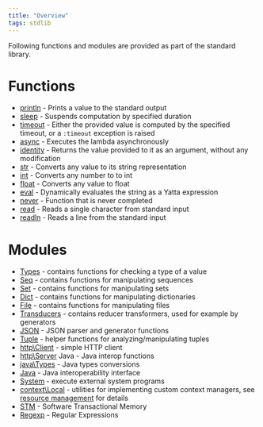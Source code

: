 ```yaml
---
title: "Overview"
tags: stdlib
---
```


Following functions and modules are provided as part of the standard library.

# Functions
* [println](functions/println.md) - Prints a value to the standard output
* [sleep](functions/sleep.md) - Suspends computation by specified duration
* [timeout](functions/timeout.md) - Either the provided value is computed by the specified timeout, or a `:timeout` exception is raised
* [async](functions/async.md) - Executes the lambda asynchronously
* [identity](functions/identity.md) - Returns the value provided to it as an argument, without any modification
* [str](functions/str.md) - Converts any value to its string representation
* [int](functions/int.md) - Converts any number to to int
* [float](functions/float.md) - Converts any value to float
* [eval](functions/eval.md) - Dynamically evaluates the string as a Yatta expression
* [never](functions/never.md) - Function that is never completed
* [read](functions/read.md) - Reads a single character from standard input
* [readln](functions/readln.md) - Reads a line from the standard input


# Modules
* [Types](types.md) - contains functions for checking a type of a value
* [Seq](seq.md) - contains functions for manipulating sequences
* [Set](set.md) - contains functions for manipulating sets
* [Dict](dict.md) - contains functions for manipulating dictionaries
* [File](file.md) - contains functions for manipulating files
* [Transducers](transducers.md) - contains reducer transformers, used for example by generators
* [JSON](json.md) - JSON parser and generator functions
* [Tuple](tuple.md) - helper functions for analyzing/manipulating tuples
* [http\Client](http/client.md) - simple HTTP client
* [http\Server](http/server.md) Java - Java interop functions
* [java\Types](java/types.md) - Java types conversions
* [Java](java.md) - Java interoperability interface
* [System](system.md) - execute external system programs
* [context\Local](context/local.md) - utilities for implementing custom context managers, see [resource management](/features/resource-management.md) for details
* [STM](stm.md) - Software Transactional Memory
* [Regexp](regexp.md) - Regular Expressions
